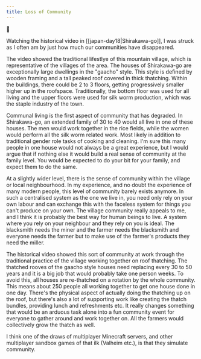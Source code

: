 ```yaml
---
title: Loss of Community
---
```


🌱

Watching the historical video in [[japan-day18|Shirakawa-go]], I was struck as I often am by just how much our communities have disappeared. 

The video showed the traditional lifestlye of this mountain village, which is representative of the villages of the area. The houses of Shirakawa-go are exceptionally large dwellings in the "gaacho" style. This style is defined by wooden framing and a tall peaked roof covered in thick thatching. Within the buildings, there could be 2 to 3 floors, getting progressively smaller higher up in the roofspace. Traditionally, the bottom floor was used for all living and the upper floors were used for silk worm production, which was the staple industry of the town.

Communal living is the first aspect of community that has degraded. In Shirakawa-go, an extended family of 30 to 40 would all live in one of these houses. The men would work together in the rice fields, while the women would perform all the silk worm related work. Most likely in addition to traditional gender role tasks of cooking and cleaning. I'm sure this many people in one house would not always be a great experience, but I would argue that if nothing else it would build a real sense of community at the family level. You would be expected to do your bit for your family, and expect them to do the same. 

At a slightly wider level, there is the sense of community within the village or local neighbourhood. In my experience, and no doubt the experience of many modern people, this level of community barely exists anymore. In such a centralised system as the one we live in, you need only rely on your own labour and can exchange this with the faceless system for things you can't produce on your own. The village community really appeals to me, and I think it is probably the best way for human beings to live. A system where you rely on your neighbour and they rely on you is ideal. The blacksmith needs the miner and the farmer needs the blacksmith and everyone needs the farmer but to make use of the farmer's products they need the miller. 

The historical video showed this sort of community at work through the traditional practice of the village working together on roof thatching. The thatched rooves of the gaacho style houses need replacing every 30 to 50 years and it is a big job that would probably take one person weeks. To avoid this, all houses are re-thatched on a rotation by the whole community. This means about 250 people all working together to get one house done in one day. There's the physical aspect of actually doing the thatching up on the roof, but there's also a lot of supporting work like creating the thatch bundles, providing lunch and refreshments etc. It really changes something that would be an arduous task alone into a fun community event for everyone to gather around and work together on. All the farmers would collectively grow the thatch as well.

I think one of the draws of multiplayer Minecraft servers, and other multiplayer sandbox games of that ilk (Valheim etc.), is that they simulate community. 